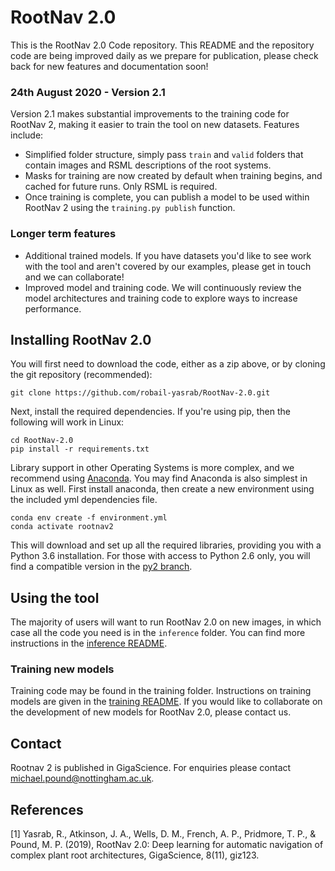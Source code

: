 # RootNav 2.0
This is the RootNav 2.0 Code repository. This README and the repository code are being improved daily as we prepare for publication, please check back for new features and documentation soon!

### 24th August 2020 - Version 2.1
Version 2.1 makes substantial improvements to the training code for RootNav 2, making it easier to train the tool on new datasets. Features include:
* Simplified folder structure, simply pass `train` and `valid` folders that contain images and RSML descriptions of the root systems.
* Masks for training are now created by default when training begins, and cached for future runs. Only RSML is required.
* Once training is complete, you can publish a model to be used within RootNav 2 using the `training.py publish` function.

### Longer term features
* Additional trained models. If you have datasets you'd like to see work with the tool and aren't covered by our examples, please get in touch and we can collaborate!
* Improved model and training code. We will continuously review the model architectures and training code to explore ways to increase performance.

## Installing RootNav 2.0 
You will first need to download the code, either as a zip above, or by cloning the git repository (recommended):
```
git clone https://github.com/robail-yasrab/RootNav-2.0.git
```
Next, install the required dependencies. If you're using pip, then the following will work in Linux:
```
cd RootNav-2.0
pip install -r requirements.txt
```
Library support in other Operating Systems is more complex, and we recommend using [Anaconda](https://www.anaconda.com/). You may find Anaconda is also simplest in Linux as well. First install anaconda, then create a new environment using the included yml dependencies file.
```
conda env create -f environment.yml
conda activate rootnav2
```
This will download and set up all the required libraries, providing you with a Python 3.6 installation. For those with access to Python 2.6 only, you will find a compatible version in the [py2 branch](https://github.com/robail-yasrab/RootNav-2.0/tree/py2).

## Using the tool
The majority of users will want to run RootNav 2.0 on new images, in which case all the code you need is in the `inference` folder. You can find more instructions in the [inference README](https://github.com/robail-yasrab/RootNav-2.0/blob/master/inference/README.md).

### Training new models
Training code may be found in the training folder. Instructions on training models are given in the [training README](https://github.com/robail-yasrab/RootNav-2.0/blob/master/training/README.md). If you would like to collaborate on the development of new models for RootNav 2.0, please contact us.

## Contact
Rootnav 2 is published in GigaScience. For enquiries please contact [michael.pound@nottingham.ac.uk](mailto:michael.pound@nottingham.ac.uk).

## References
<a id="1">[1]</a> 
Yasrab, R., Atkinson, J. A., Wells, D. M., French, A. P., Pridmore, T. P., & Pound, M. P. (2019), 
RootNav 2.0: Deep learning for automatic navigation of complex plant root architectures, 
GigaScience, 8(11), giz123.
